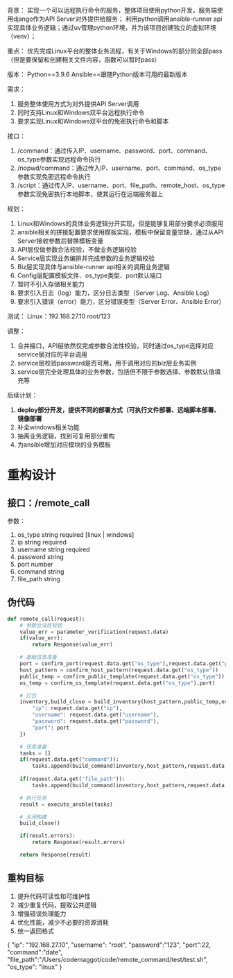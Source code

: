 背景：
实现一个可以远程执行命令的服务，整体项目使用python开发，服务端使用django作为API Server对外提供给服务；
利用python调用ansible-runner api实现具体业务逻辑；通过uv管理python环境，并为该项目创建独立的虚拟环境（venv）；

重点：
优先完成Linux平台的整体业务流程，有关于Windows的部分则全部pass（但是要保留和创建相关文件内容，函数可以暂时pass）

版本：
Python==3.9.6
Ansible==跟随Python版本可用的最新版本

需求：
1. 服务整体使用方式为对外提供API Server调用
2. 同时支持Linux和Windows双平台远程执行命令
3. 要求实现Linux和Windows双平台的免密执行命令和脚本

接口：
1. /command：通过传入IP、username、password、port、command、os_type参数实现远程命令执行
2. /nopwd/command：通过传入IP、username、port、command、os_type参数实现免密远程命令执行
3. /script：通过传入IP、username、port、file_path、remote_host、os_type参数实现免密执行本地脚本，使其运行在远端服务器上

规划：
1. Linux和Windows的具体业务逻辑分开实现，但是能够复用部分要求必须服用
2. ansible相关的拼接配置要求使用模板实现，模板中保留变量空缺，通过从API Server接收参数后替换模板变量
3. API层仅做参数合法校验，不做业务逻辑校验
4. Service层实现业务编排并完成参数的业务逻辑校验
5. Biz层实现具体与ansible-runner api相关的调用业务逻辑
6. Config层配置模板文件、os_type类型、port默认端口
7. 暂时不引入存储相关能力
8. 要求引入日志（log）能力，区分日志类型（Server Log、Ansible Log）
9. 要求引入错误（error）能力，区分错误类型（Server Error、Ansible Error）

测试：
Linux：192.168.27.10 root/123

调整：
1. 合并接口，API层依然仅完成参数合法性校验，同时通过os_type选择对应service层对应的平台调用
2. service层校验password是否可用，用于调用对应的biz层业务实例
3. service层完全处理具体的业务参数，包括但不限于参数选择、参数默认值填充等

后续计划：
1. **deploy部分开发，提供不同的部署方式（可执行文件部署、远端脚本部署、镜像部署**
2. 补全windows相关功能
3. 抽离业务逻辑，找到可复用部分重构
4. 为ansible增加对应模块的业务模板

# 重构设计
## 接口：/remote_call
参数：
1. os_type string required [linux | windows]
2. ip string required
3. username string required
4. password string
5. port number
6. command string
7. file_path string
## 伪代码
```python
def remote_call(request):
    # 参数合法性校验
    value_err = parameter_verification(request.data)
    if(value_err):
        return Response(value_err)

    # 基础信息准备
    port = confirm_port(request.data.get("os_type"),request.data.get("password"),request.data.get("port"))
    host_pattern = confirm_host_pattern(request.data.get("os_type"))
    public_temp = confirm_public_template(request.data.get("os_type"))
    os_temp = confirm_os_template(request.data.get("os_type"),port)

    # 打包
    inventory,build_close = build_inventory(host_pattern,public_temp,os_temp,{
        "ip": request.data.get("ip"),
        "username": request.data.get("username"),
        "password": request.data.get("password"),
        "port": port
    })

    # 任务准备
    tasks = []
    if(request.data.get("command")):
        tasks.append(build_command(inventory,host_pattern,request.data.get("command")))
    
    if(request.data.get("file_path")):
        tasks.append(build_command(inventory,host_pattern,request.data.get("file_path")))

    # 执行任务
    result = execute_ansble(tasks)

    # 关闭构建
    build_close()

    if(result.errors):
        return Response(result.errors)

    return Response(result)
```
## 重构目标
1. 提升代码可读性和可维护性
2. 减少重复代码，提取公共逻辑
3. 增强错误处理能力
4. 优化性能，减少不必要的资源消耗
5. 统一返回格式

{
    "ip": "192.168.27.10",
    "username": "root",
    "password":"123",
    "port":22,
    "command":"date",
    "file_path":"/Users/codemaggot/code/remote_command/test/test.sh",
    "os_type": "linux"
}